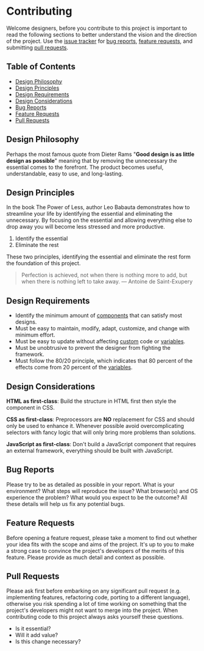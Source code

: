 # Contributing

Welcome designers, before you contribute to this project is important to read the following sections to better understand the vision and the direction of the project. Use the [issue tracker](https://github.com/jacobxperez/essentials/issues) for [bug reports](#bug-reports), [feature requests](#feature-requests), and submitting [pull requests](#pull-requests).

## Table of Contents

* [Design Philosophy](#design-philosophy)
* [Design Principles](#design-principles)
* [Design Requirements](#design-requirements)
* [Design Considerations](#design-considerations)
* [Bug Reports](#bug-reports)
* [Feature Requests](#feature-requests)
* [Pull Requests](#pull-requests)

## Design Philosophy

Perhaps the most famous quote from Dieter Rams "**Good design is as little design
as possible**" meaning that by removing the unnecessary the essential comes to the
forefront. The product becomes useful, understandable, easy to use, and long-lasting.

## Design Principles

In the book The Power of Less, author Leo Babauta demonstrates how to streamline
your life by identifying the essential and eliminating the unnecessary. By focusing
on the essential and allowing everything else to drop away you will become less
stressed and more productive.

1. Identify the essential
2. Eliminate the rest

These two principles, identifying the essential and eliminate the rest form the
foundation of this project.

> Perfection is achieved, not when there is nothing more to add, but when there is nothing left to take away.
> — Antoine de Saint-Exupery

## Design Requirements

* Identify the minimum amount of [components](https://github.com/jacobxperez/essentials/tree/master/css/less/core/components) that can satisfy most designs.
* Must be easy to maintain, modify, adapt, customize, and change with minimum effort.
* Must be easy to update without affecting [custom](https://github.com/jacobxperez/essentials/blob/master/css/less/custom.less) code or [variables](https://github.com/jacobxperez/essentials/blob/master/css/less/variables.less).
* Must be unobtrusive to prevent the designer from fighting the framework.
* Must follow the 80/20 principle, which indicates that 80 percent of the effects come from 20 percent of the [variables](https://github.com/jacobxperez/essentials/blob/master/css/less/variables.less).

## Design Considerations

**HTML as first-class**: Build the structure in HTML first then style the
component in CSS.

**CSS as first-class**: Preprocessors are **NO** replacement for CSS and should
only be used to enhance it. Whenever possible avoid overcomplicating selectors
with fancy logic that will only bring more problems than solutions.

**JavaScript as first-class**: Don't build a JavaScript component that requires
an external framework, everything should be built with JavaScript.

## Bug Reports

Please try to be as detailed as possible in your report. What is your environment?
What steps will reproduce the issue? What browser(s) and OS experience the problem?
What would you expect to be the outcome? All these details will help us fix any
potential bugs.

## Feature Requests

Before opening a feature request, please take a moment to find out whether your
idea fits with the scope and aims of the project. It's up to you to make a strong
case to convince the project's developers of the merits of this feature. Please
provide as much detail and context as possible.

## Pull Requests

Please ask first before embarking on any significant pull request (e.g. implementing
features, refactoring code, porting to a different language), otherwise you
risk spending a lot of time working on something that the project's developers
might not want to merge into the project. When contributing code to this
project always asks yourself these questions.

* Is it essential?
* Will it add value?
* Is this change necessary?
